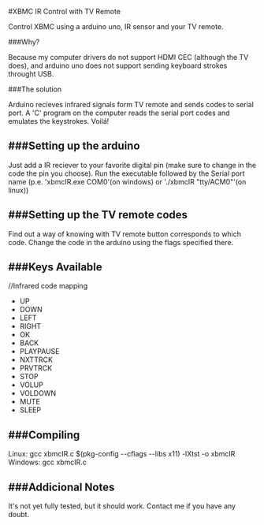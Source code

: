 #XBMC IR Control with TV Remote


Control XBMC using a arduino uno, IR sensor and your TV remote.

###Why?

Because my computer drivers do not support HDMI CEC (although the TV does), and arduino uno does not support sending keyboard strokes throught USB.

###The solution

Arduino recieves infrared signals form TV remote and sends codes to serial port.
A 'C' program on the computer reads the serial port codes and emulates the keystrokes.
Voilá!

###Setting up the arduino
----------------------
Just add a IR reciever to your favorite digital pin (make sure to change in the code the pin you choose).
Run the executable followed by the Serial port name (p.e. 'xbmcIR.exe COM0'(on windows) or './xbmcIR "tty/ACM0"'(on linux))

###Setting up the TV remote codes
------------------------------
Find out a way of knowing with TV remote button corresponds to which code.
Change the code in the arduino using the flags specified there.

###Keys Available
--------------
//Infrared code mapping
* UP
* DOWN
* LEFT
* RIGHT
* OK
* BACK
* PLAYPAUSE
* NXTTRCK
* PRVTRCK
* STOP
* VOLUP
* VOLDOWN
* MUTE
* SLEEP

###Compiling
---------
Linux: gcc xbmcIR.c $(pkg-config --cflags --libs x11) -lXtst -o xbmcIR
Windows: gcc xbmcIR.c

###Addicional Notes
----------------
It's not yet fully tested, but it should work.
Contact me if you have any doubt.
